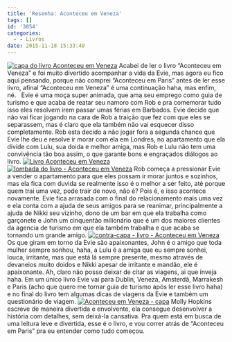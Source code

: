 ```yaml
---
title: 'Resenha: Aconteceu em Veneza'
tags: []
id: '3054'
categories:
  - - Livros
date: 2015-11-18 15:33:49
---
```


[![capa do livro Aconteceu em Veneza ](http://natalia.blog.br/wp-content/uploads/2015/11/Livro-Aconteceu-em-Veneza-1024x768.jpg)](http://natalia.blog.br/wp-content/uploads/2015/11/Livro-Aconteceu-em-Veneza.jpg) Acabei de ler o livro “Aconteceu em Veneza” e foi muito divertido acompanhar a vida da Evie, mas agora eu fico aqui pensando, porque não comprei “Aconteceu em Paris” antes de ler esse livro, afinal “Aconteceu em Veneza” é uma continuação haha, mas enfim, né.   Evie é uma moça super animada, que ama seu emprego como guia de turismo e que acaba de reatar seu namoro com Rob e pra comemorar tudo isso eles resolvem irem passar umas férias em Barbados. Evie decide que não vai ficar jogando na cara de Rob a traição que fez com que eles se separassem, mas é claro que ela também não vai esquecer disso completamente. Rob esta decido a não jogar fora a segunda chance que Evie lhe deu e resolve ir morar com ela em Londres, no apartamento que ela divide com Lulu, sua doida e melhor amiga, mas Rob e Lulu não tem uma convivência tão boa assim, o que garante bons e engraçados diálogos ao livro. [![Livro Aconteceu em Veneza](http://natalia.blog.br/wp-content/uploads/2015/11/Aconteceu-em-Veneza-Livro-1024x768.jpg)](http://natalia.blog.br/wp-content/uploads/2015/11/Aconteceu-em-Veneza-Livro.jpg) [![lombada do livro - Aconteceu em Veneza](http://natalia.blog.br/wp-content/uploads/2015/11/lombada-do-livro-Aconteceu-em-Veneza-1024x768.jpg)](http://natalia.blog.br/wp-content/uploads/2015/11/lombada-do-livro-Aconteceu-em-Veneza.jpg) Rob começa a pressionar Evie a vender o apartamento para que eles possam ir morar juntos e sozinhos, mas ela fica com duvida se realmente isso é o melhor a ser feito, até porque quem trai uma vez, pode trair de novo, não é? Pois é, e isso acontece novamente. Evie fica arrasada com o final do relacionamento mais uma vez e ela conta com a ajuda de seus amigos para se reanimar, principalmente a ajuda de Nikki seu vizinho, dono de um bar em que ela trabalha como garçonete e John um cinquentão milionário que é um dos maiores clientes da agencia de turismo em que ela também trabalha e que acaba se tornando um grande amigo. [![contra-capa - livro - Aconteceu em Veneza](http://natalia.blog.br/wp-content/uploads/2015/11/contra-capa-livro-Aconteceu-em-Veneza-1024x768.jpg)](http://natalia.blog.br/wp-content/uploads/2015/11/contra-capa-livro-Aconteceu-em-Veneza.jpg) Os que giram em torno da Evie são apaixonantes, John é o amigo que toda mulher sempre sonhou, haha, a Lulu é a amiga que eu sempre sonhei, louca, irritante, mas que está lá sempre presente, mesmo através de devaneios muito doidos e Nikki apesar de irritante e mandão, ele é apaixonante. Ah, claro não posso deixar de citar as viagens, ai que inveja haha. Em um único livro Evie vai para Dublin, Veneza, Amsterdã, Marrakesh e Paris (acho que quero me tornar guia de turismo após ler esse livro haha) e no final do livro tem algumas dicas de viagens da Evie e também um questionário de viagem. [![Aconteceu em Veneza - capa](http://natalia.blog.br/wp-content/uploads/2015/11/capa-do-livro-Aconteceu-em-VENEZA-1024x768.jpg)](http://natalia.blog.br/wp-content/uploads/2015/11/capa-do-livro-Aconteceu-em-VENEZA.jpg) Molly Hopkins escreve de maneira divertida e envolvente, ela consegue desenvolver a história com detalhes, sem deixá-la cansativa. Pra quem está em busca de uma leitura leve e divertida, esse é o livro, e vou correr atrás de “Aconteceu em Paris” pra eu entender como tudo começou.
